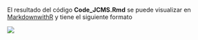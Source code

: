 El resultado del código **Code_JCMS.Rmd** se puede visualizar en [MarkdownwithR](http://rpubs.com/jcms2665/MarkdownwithR) y tiene el siguiente formato


![](https://cloud.githubusercontent.com/assets/13545121/20956715/5243ab68-bc11-11e6-9062-33c4b90c9918.JPG)



